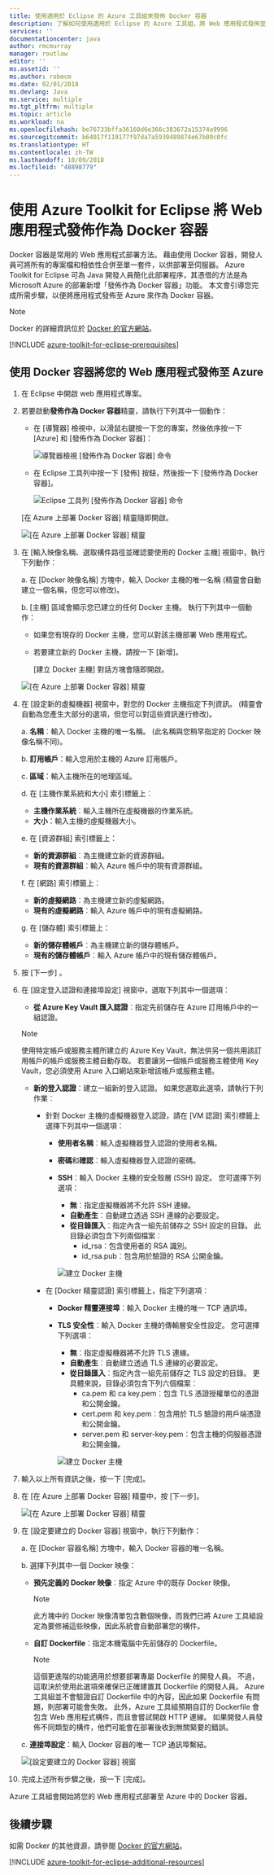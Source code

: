 ```yaml
---
title: 使用適用於 Eclipse 的 Azure 工具組來發佈 Docker 容器
description: 了解如何使用適用於 Eclipse 的 Azure 工具組，將 Web 應用程式發佈至 Microsoft Azure 作為 Docker 容器。
services: ''
documentationcenter: java
author: rmcmurray
manager: routlaw
editor: ''
ms.assetid: ''
ms.author: robmcm
ms.date: 02/01/2018
ms.devlang: Java
ms.service: multiple
ms.tgt_pltfrm: multiple
ms.topic: article
ms.workload: na
ms.openlocfilehash: be76733bffa36160d6e366c383672a15374a9996
ms.sourcegitcommit: b64017f119177f97da7a5930489874e67b09c0fc
ms.translationtype: HT
ms.contentlocale: zh-TW
ms.lasthandoff: 10/09/2018
ms.locfileid: "48898779"
---
```

# <a name="publish-a-web-app-as-a-docker-container-by-using-the-azure-toolkit-for-eclipse"></a>使用 Azure Toolkit for Eclipse 將 Web 應用程式發佈作為 Docker 容器

Docker 容器是常用的 Web 應用程式部署方法。 藉由使用 Docker 容器，開發人員可將所有的專案檔和相依性合併至單一套件，以供部署至伺服器。 Azure Toolkit for Eclipse 可為 Java 開發人員簡化此部署程序，其憑借的方法是為 Microsoft Azure 的部署新增「發佈作為 Docker 容器」功能。 本文會引導您完成所需步驟，以便將應用程式發佈至 Azure 來作為 Docker 容器。

> [!NOTE]
> Docker 的詳細資訊位於 [Docker 的官方網站]。
>

[!INCLUDE [azure-toolkit-for-eclipse-prerequisites](../includes/azure-toolkit-for-eclipse-prerequisites.md)]

## <a name="publish-your-web-app-to-azure-by-using-a-docker-container"></a>使用 Docker 容器將您的 Web 應用程式發佈至 Azure

1. 在 Eclipse 中開啟 web 應用程式專案。

2. 若要啟動**發佈作為 Docker 容器**精靈，請執行下列其中一個動作：

   * 在 [導覽器] 檢視中，以滑鼠右鍵按一下您的專案，然後依序按一下 [Azure] 和 [發佈作為 Docker 容器]：

      ![導覽器檢視 [發佈作為 Docker 容器] 命令][PUB01]

   * 在 Eclipse 工具列中按一下 [發佈] 按鈕，然後按一下 [發佈作為 Docker 容器]。

      ![Eclipse 工具列 [發佈作為 Docker 容器] 命令][PUB02]
      
   [在 Azure 上部署 Docker 容器] 精靈隨即開啟。

   ![[在 Azure 上部署 Docker 容器] 精靈][PUB03]

3. 在 [輸入映像名稱、選取構件路徑並確認要使用的 Docker 主機] 視窗中，執行下列動作︰

   a. 在 [Docker 映像名稱] 方塊中，輸入 Docker 主機的唯一名稱  (精靈會自動建立一個名稱，但您可以修改)。

   b. [主機] 區域會顯示您已建立的任何 Docker 主機。 執行下列其中一個動作：

   * 如果您有現存的 Docker 主機，您可以對該主機部署 Web 應用程式。
   * 若要建立新的 Docker 主機，請按一下 [新增]。  
      
      [建立 Docker 主機] 對話方塊會隨即開啟。

   ![[在 Azure 上部署 Docker 容器] 精靈][PUB04a]

4. 在 [設定新的虛擬機器] 視窗中，對您的 Docker 主機指定下列資訊。 (精靈會自動為您產生大部分的選項，但您可以對這些資訊進行修改)。

   a. **名稱**︰輸入 Docker 主機的唯一名稱。 (此名稱與您稍早指定的 Docker 映像名稱不同)。

   b. **訂用帳戶**：輸入您用於主機的 Azure 訂用帳戶。

   c. **區域**：輸入主機所在的地理區域。

   d. 在 [主機作業系統和大小] 索引標籤上︰ 
   * **主機作業系統**︰輸入主機所在虛擬機器的作業系統。
   * **大小**：輸入主機的虛擬機器大小。

   e. 在 [資源群組] 索引標籤上： 
   * **新的資源群組**︰為主機建立新的資源群組。
   * **現有的資源群組**︰輸入 Azure 帳戶中的現有資源群組。

   f. 在 [網路] 索引標籤上︰ 
   * **新的虛擬網路**︰為主機建立新的虛擬網路。
   * **現有的虛擬網路**︰輸入 Azure 帳戶中的現有虛擬網路。

   g. 在 [儲存體] 索引標籤上： 
   * **新的儲存體帳戶**︰為主機建立新的儲存體帳戶。
   * **現有的儲存體帳戶**︰輸入 Azure 帳戶中的現有儲存體帳戶。

5. 按 [下一步] 。

6. 在 [設定登入認證和連接埠設定] 視窗中，選取下列其中一個選項：

   * **從 Azure Key Vault 匯入認證**︰指定先前儲存在 Azure 訂用帳戶中的一組認證。 

   >[!NOTE]
   >使用特定帳戶或服務主體所建立的 Azure Key Vault，無法供另一個共用該訂用帳戶的帳戶或服務主體自動存取。 若要讓另一個帳戶或服務主體使用 Key Vault，您必須使用 Azure 入口網站來新增該帳戶或服務主體。
   >

   * **新的登入認證**︰建立一組新的登入認證。 如果您選取此選項，請執行下列作業︰ 
    
     * 針對 Docker 主機的虛擬機器登入認證，請在 [VM 認證] 索引標籤上選擇下列其中一個選項： 

       * **使用者名稱**︰輸入虛擬機器登入認證的使用者名稱。 
       * **密碼**和**確認**︰輸入虛擬機器登入認證的密碼。 
       * **SSH**︰輸入 Docker 主機的安全殼層 (SSH) 設定。 您可選擇下列選項： 
          * **無**︰指定虛擬機器將不允許 SSH 連線。 
          * **自動產生**︰自動建立透過 SSH 連線的必要設定。 
          * **從目錄匯入**︰指定內含一組先前儲存之 SSH 設定的目錄。 此目錄必須包含下列兩個檔案︰ 
             * id_rsa︰包含使用者的 RSA 識別。 
             * id_rsa.pub︰包含用於驗證的 RSA 公開金鑰。 
        
         ![建立 Docker 主機][PUB05]

     * 在 [Docker 精靈認證] 索引標籤上，指定下列選項︰ 

       * **Docker 精靈連接埠**︰輸入 Docker 主機的唯一 TCP 通訊埠。 
       * **TLS 安全性**︰輸入 Docker 主機的傳輸層安全性設定。 您可選擇下列選項： 
          * **無**︰指定虛擬機器將不允許 TLS 連線。 
          * **自動產生**︰自動建立透過 TLS 連線的必要設定。 
          * **從目錄匯入**︰指定內含一組先前儲存之 TLS 設定的目錄。 更具體來說，目錄必須包含下列六個檔案︰ 
             * ca.pem 和 ca key.pem︰包含 TLS 憑證授權單位的憑證和公開金鑰。 
             * cert.pem 和 key.pem︰包含用於 TLS 驗證的用戶端憑證和公開金鑰。 
             * server.pem 和 server-key.pem︰包含主機的伺服器憑證和公開金鑰。 

         ![建立 Docker 主機][PUB06]

7. 輸入以上所有資訊之後，按一下 [完成]。

8. 在 [在 Azure 上部署 Docker 容器] 精靈中，按 [下一步]。

   ![[在 Azure 上部署 Docker 容器] 精靈][PUB07]

9. 在 [設定要建立的 Docker 容器] 視窗中，執行下列動作：

   a. 在 [Docker 容器名稱] 方塊中，輸入 Docker 容器的唯一名稱。

   b. 選擇下列其中一個 Docker 映像： 

   * **預先定義的 Docker 映像**︰指定 Azure 中的既存 Docker 映像。 

     >[!NOTE]
     >此方塊中的 Docker 映像清單包含數個映像，而我們已將 Azure 工具組設定為要修補這些映像，因此系統會自動部署您的構件。
     >

   * **自訂 Dockerfile**︰指定本機電腦中先前儲存的 Dockerfile。

     >[!NOTE]
     >這個更進階的功能適用於想要部署專屬 Dockerfile 的開發人員。 不過，這取決於使用此選項來確保已正確建置其 Dockerfile 的開發人員。 Azure 工具組並不會驗證自訂 Dockerfile 中的內容，因此如果 Dockerfile 有問題，則部署可能會失敗。 此外，Azure 工具組預期自訂的 Dockerfile 會包含 Web 應用程式構件，而且會嘗試開啟 HTTP 連線。 如果開發人員發佈不同類型的構件，他們可能會在部署後收到無關緊要的錯誤。
     >

   c. **連接埠設定**：輸入 Docker 容器的唯一 TCP 通訊埠繫結。

      ![[設定要建立的 Docker 容器] 視窗][PUB08]

10. 完成上述所有步驟之後，按一下 [完成]。

Azure 工具組會開始將您的 Web 應用程式部署至 Azure 中的 Docker 容器。 

## <a name="next-steps"></a>後續步驟

如需 Docker 的其他資源，請參閱 [Docker 的官方網站]。

[!INCLUDE [azure-toolkit-for-eclipse-additional-resources](../includes/azure-toolkit-for-eclipse-additional-resources.md)]

<!-- URL List -->

[Docker 的官方網站]: https://www.docker.com/

<!-- IMG List -->

[PUB01]: media/azure-toolkit-for-eclipse-publish-as-docker-container/PUB01.png
[PUB02]: media/azure-toolkit-for-eclipse-publish-as-docker-container/PUB02.png
[PUB03]: media/azure-toolkit-for-eclipse-publish-as-docker-container/PUB03.png
[PUB04a]: media/azure-toolkit-for-eclipse-publish-as-docker-container/PUB04a.png
[PUB04b]: media/azure-toolkit-for-eclipse-publish-as-docker-container/PUB04b.png
[PUB04c]: media/azure-toolkit-for-eclipse-publish-as-docker-container/PUB04c.png
[PUB04d]: media/azure-toolkit-for-eclipse-publish-as-docker-container/PUB04d.png
[PUB05]: media/azure-toolkit-for-eclipse-publish-as-docker-container/PUB05.png
[PUB06]: media/azure-toolkit-for-eclipse-publish-as-docker-container/PUB06.png
[PUB07]: media/azure-toolkit-for-eclipse-publish-as-docker-container/PUB07.png
[PUB08]: media/azure-toolkit-for-eclipse-publish-as-docker-container/PUB08.png